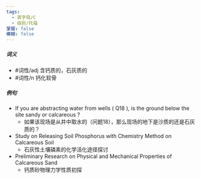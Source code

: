 ```yaml
---
tags:
  - 首字母/C
  - 级别/托福
掌握: false
模糊: false
---
```

##### 词义
- #词性/adj  含钙质的，石灰质的
- #词性/n  钙化软骨
##### 例句
- If you are abstracting water from wells ( Q18 ), is the ground below the site sandy or calcareous ?
	- 如果该现场是从井中取水的（问题18），那么现场的地下是沙质的还是石灰质的？
- Study on Releasing Soil Phosphorus with Chemistry Method on Calcareous Soil
	- 石灰性土壤磷素的化学活化途径探讨
- Preliminary Research on Physical and Mechanical Properties of Calcareous Sand
	- 钙质砂物理力学性质初探

